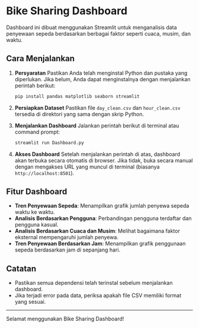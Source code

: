 # Bike Sharing Dashboard

Dashboard ini dibuat menggunakan Streamlit untuk menganalisis data penyewaan sepeda berdasarkan berbagai faktor seperti cuaca, musim, dan waktu.

## Cara Menjalankan

1. **Persyaratan**
   Pastikan Anda telah menginstal Python dan pustaka yang diperlukan. Jika belum, Anda dapat menginstalnya dengan menjalankan perintah berikut:
   
   ```sh
   pip install pandas matplotlib seaborn streamlit
   ```

2. **Persiapkan Dataset**
   Pastikan file `day_clean.csv` dan `hour_clean.csv` tersedia di direktori yang sama dengan skrip Python.

3. **Menjalankan Dashboard**
   Jalankan perintah berikut di terminal atau command prompt:
   
   ```sh
   streamlit run Dashboard.py
   ```

4. **Akses Dashboard**
   Setelah menjalankan perintah di atas, dashboard akan terbuka secara otomatis di browser. Jika tidak, buka secara manual dengan mengakses URL yang muncul di terminal (biasanya `http://localhost:8501`).

## Fitur Dashboard
- **Tren Penyewaan Sepeda**: Menampilkan grafik jumlah penyewa sepeda waktu ke waktu.
- **Analisis Berdasarkan Pengguna**: Perbandingan pengguna terdaftar dan pengguna kasual.
- **Analisis Berdasarkan Cuaca dan Musim**: Melihat bagaimana faktor eksternal mempengaruhi jumlah penyewa.
- **Tren Penyewaan Berdasarkan Jam**: Menampilkan grafik penggunaan sepeda berdasarkan jam di sepanjang hari.

## Catatan
- Pastikan semua dependensi telah terinstal sebelum menjalankan dashboard.
- Jika terjadi error pada data, periksa apakah file CSV memiliki format yang sesuai.

---

Selamat menggunakan Bike Sharing Dashboard!
